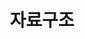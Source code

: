 ---
title: "자료구조"
layout: category
permalink: /algorithms/structures/
author_profile: true
taxonomy: 자료구조
sidebar:
  nav: "categories"
---